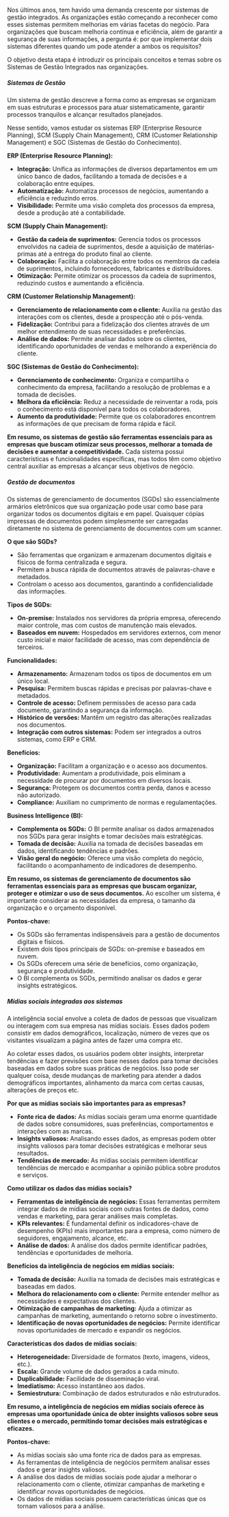 Nos últimos anos, tem havido uma demanda crescente por sistemas de gestão integrados. As organizações estão começando a reconhecer como esses sistemas permitem melhorias em várias facetas do negócio. Para organizações que buscam melhoria contínua e eficiência, além de garantir a segurança de suas informações, a pergunta é: por que implementar dois sistemas diferentes quando um pode atender a ambos os requisitos?

O objetivo desta etapa é introduzir os principais conceitos e temas sobre os Sistemas de Gestão Integrados nas organizações.

##### Sistemas de Gestão

Um sistema de gestão descreve a forma como as empresas se organizam em suas estruturas e processos para atuar sistematicamente, garantir processos tranquilos e alcançar resultados planejados. 

Nesse sentido, vamos estudar os sistemas ERP (Enterprise Resource Planning), SCM (Supply Chain Management), CRM (Customer Relationship Management) e SGC (Sistemas de Gestão do Conhecimento).

**ERP (Enterprise Resource Planning):**
- **Integração:** Unifica as informações de diversos departamentos em um único banco de dados, facilitando a tomada de decisões e a colaboração entre equipes.
- **Automatização:** Automatiza processos de negócios, aumentando a eficiência e reduzindo erros.
- **Visibilidade:** Permite uma visão completa dos processos da empresa, desde a produção até a contabilidade.

**SCM (Supply Chain Management):**
- **Gestão da cadeia de suprimentos:** Gerencia todos os processos envolvidos na cadeia de suprimentos, desde a aquisição de matérias-primas até a entrega do produto final ao cliente.
- **Colaboração:** Facilita a colaboração entre todos os membros da cadeia de suprimentos, incluindo fornecedores, fabricantes e distribuidores.
- **Otimização:** Permite otimizar os processos da cadeia de suprimentos, reduzindo custos e aumentando a eficiência.

**CRM (Customer Relationship Management):**
- **Gerenciamento de relacionamento com o cliente:** Auxilia na gestão das interações com os clientes, desde a prospecção até o pós-venda.
- **Fidelização:** Contribui para a fidelização dos clientes através de um melhor entendimento de suas necessidades e preferências.
- **Análise de dados:** Permite analisar dados sobre os clientes, identificando oportunidades de vendas e melhorando a experiência do cliente.

**SGC (Sistemas de Gestão do Conhecimento):**
- **Gerenciamento de conhecimento:** Organiza e compartilha o conhecimento da empresa, facilitando a resolução de problemas e a tomada de decisões.
- **Melhora da eficiência:** Reduz a necessidade de reinventar a roda, pois o conhecimento está disponível para todos os colaboradores.
- **Aumento da produtividade:** Permite que os colaboradores encontrem as informações de que precisam de forma rápida e fácil.

**Em resumo, os sistemas de gestão são ferramentas essenciais para as empresas que buscam otimizar seus processos, melhorar a tomada de decisões e aumentar a competitividade.** Cada sistema possui características e funcionalidades específicas, mas todos têm como objetivo central auxiliar as empresas a alcançar seus objetivos de negócio.


##### Gestão de documentos

Os sistemas de gerenciamento de documentos (SGDs) são essencialmente armários eletrônicos que sua organização pode usar como base para organizar todos os documentos digitais e em papel. Quaisquer cópias impressas de documentos podem simplesmente ser carregadas diretamente no sistema de gerenciamento de documentos com um scanner. 

**O que são SGDs?**
- São ferramentas que organizam e armazenam documentos digitais e físicos de forma centralizada e segura.
- Permitem a busca rápida de documentos através de palavras-chave e metadados.
- Controlam o acesso aos documentos, garantindo a confidencialidade das informações.

**Tipos de SGDs:**
- **On-premise:** Instalados nos servidores da própria empresa, oferecendo maior controle, mas com custos de manutenção mais elevados.
- **Baseados em nuvem:** Hospedados em servidores externos, com menor custo inicial e maior facilidade de acesso, mas com dependência de terceiros.

**Funcionalidades:**
- **Armazenamento:** Armazenam todos os tipos de documentos em um único local.
- **Pesquisa:** Permitem buscas rápidas e precisas por palavras-chave e metadados.
- **Controle de acesso:** Definem permissões de acesso para cada documento, garantindo a segurança da informação.
- **Histórico de versões:** Mantêm um registro das alterações realizadas nos documentos.
- **Integração com outros sistemas:** Podem ser integrados a outros sistemas, como ERP e CRM.

**Benefícios:**
- **Organização:** Facilitam a organização e o acesso aos documentos.
- **Produtividade:** Aumentam a produtividade, pois eliminam a necessidade de procurar por documentos em diversos locais.
- **Segurança:** Protegem os documentos contra perda, danos e acesso não autorizado.
- **Compliance:** Auxiliam no cumprimento de normas e regulamentações.

**Business Intelligence (BI):**
- **Complementa os SGDs:** O BI permite analisar os dados armazenados nos SGDs para gerar insights e tomar decisões mais estratégicas.
- **Tomada de decisão:** Auxilia na tomada de decisões baseadas em dados, identificando tendências e padrões.
- **Visão geral do negócio:** Oferece uma visão completa do negócio, facilitando o acompanhamento de indicadores de desempenho.

**Em resumo, os sistemas de gerenciamento de documentos são ferramentas essenciais para as empresas que buscam organizar, proteger e otimizar o uso de seus documentos.** Ao escolher um sistema, é importante considerar as necessidades da empresa, o tamanho da organização e o orçamento disponível.

**Pontos-chave:**
- Os SGDs são ferramentas indispensáveis para a gestão de documentos digitais e físicos.
- Existem dois tipos principais de SGDs: on-premise e baseados em nuvem.
- Os SGDs oferecem uma série de benefícios, como organização, segurança e produtividade.
- O BI complementa os SGDs, permitindo analisar os dados e gerar insights estratégicos.


##### Mídias sociais integradas aos sistemas

A inteligência social envolve a coleta de dados de pessoas que visualizam ou interagem com sua empresa nas mídias sociais. Esses dados podem consistir em dados demográficos, localização, número de vezes que os visitantes visualizam a página antes de fazer uma compra etc.

Ao coletar esses dados, os usuários podem obter insights, interpretar tendências e fazer previsões com base nesses dados para tomar decisões baseadas em dados sobre suas práticas de negócios. Isso pode ser qualquer coisa, desde mudanças de marketing para atender a dados demográficos importantes, alinhamento da marca com certas causas, alterações de preços etc.

**Por que as mídias sociais são importantes para as empresas?**
- **Fonte rica de dados:** As mídias sociais geram uma enorme quantidade de dados sobre consumidores, suas preferências, comportamentos e interações com as marcas.
- **Insights valiosos:** Analisando esses dados, as empresas podem obter insights valiosos para tomar decisões estratégicas e melhorar seus resultados.
- **Tendências de mercado:** As mídias sociais permitem identificar tendências de mercado e acompanhar a opinião pública sobre produtos e serviços.

**Como utilizar os dados das mídias sociais?**
- **Ferramentas de inteligência de negócios:** Essas ferramentas permitem integrar dados de mídias sociais com outras fontes de dados, como vendas e marketing, para gerar análises mais completas.
- **KPIs relevantes:** É fundamental definir os indicadores-chave de desempenho (KPIs) mais importantes para a empresa, como número de seguidores, engajamento, alcance, etc.
- **Análise de dados:** A análise dos dados permite identificar padrões, tendências e oportunidades de melhoria.

**Benefícios da inteligência de negócios em mídias sociais:**
- **Tomada de decisão:** Auxilia na tomada de decisões mais estratégicas e baseadas em dados.
- **Melhora do relacionamento com o cliente:** Permite entender melhor as necessidades e expectativas dos clientes.
- **Otimização de campanhas de marketing:** Ajuda a otimizar as campanhas de marketing, aumentando o retorno sobre o investimento.
- **Identificação de novas oportunidades de negócios:** Permite identificar novas oportunidades de mercado e expandir os negócios.

**Características dos dados de mídias sociais:**
- **Heterogeneidade:** Diversidade de formatos (texto, imagens, vídeos, etc.).
- **Escala:** Grande volume de dados gerados a cada minuto.
- **Duplicabilidade:** Facilidade de disseminação viral.
- **Imediatismo:** Acesso instantâneo aos dados.
- **Semiestrutura:** Combinação de dados estruturados e não estruturados.

**Em resumo, a inteligência de negócios em mídias sociais oferece às empresas uma oportunidade única de obter insights valiosos sobre seus clientes e o mercado, permitindo tomar decisões mais estratégicas e eficazes.**

**Pontos-chave:**
- As mídias sociais são uma fonte rica de dados para as empresas.
- As ferramentas de inteligência de negócios permitem analisar esses dados e gerar insights valiosos.
- A análise dos dados de mídias sociais pode ajudar a melhorar o relacionamento com o cliente, otimizar campanhas de marketing e identificar novas oportunidades de negócios.
- Os dados de mídias sociais possuem características únicas que os tornam valiosos para a análise.
